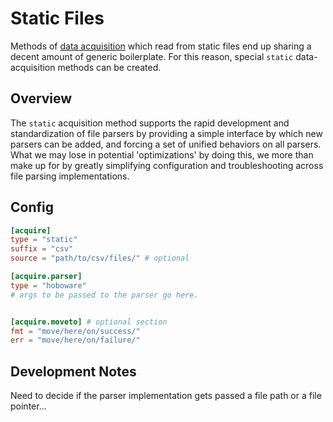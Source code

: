 # Static Files

Methods of [data acquisition](./data-acquisition.md) which
read from static files end up sharing a decent amount of
generic boilerplate.  For this reason, special `static`
data-acquisition methods can be created.


## Overview

The `static` acquisition method supports the rapid development
and standardization of file parsers by providing a simple
interface by which new parsers can be added, and forcing
a set of unified behaviors on all parsers.  What we may lose in
potential 'optimizations' by doing this, we more than make up for
by greatly simplifying configuration and troubleshooting across
file parsing implementations.


## Config

```toml
[acquire]
type = "static"
suffix = "csv"
source = "path/to/csv/files/" # optional

[acquire.parser]
type = "hoboware"
# args to be passed to the parser go here.


[acquire.moveto] # optional section
fmt = "move/here/on/success/"
err = "move/here/on/failure/"
```

## Development Notes

Need to decide if the parser implementation
gets passed a file path or a file pointer...

